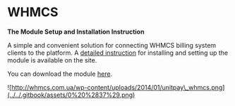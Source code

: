 # WHMCS

**The Module Setup and Installation Instruction**

A simple and convenient solution for connecting WHMCS billing system clients to the platform. A [detailed instruction](http://whmcs.com.ua/documentation/payment-gateways/unitpay/) for installing and setting up the module is available on the site.

You can download the module [here](https://github.com/unitpay/whmcs/releases/download/v1.0.0/whmcs-1.0.0.zip).

![http://whmcs.com.ua/wp-content/uploads/2014/01/unitpay\_whmcs.png](../../.gitbook/assets/0%20%2837%29.png)


